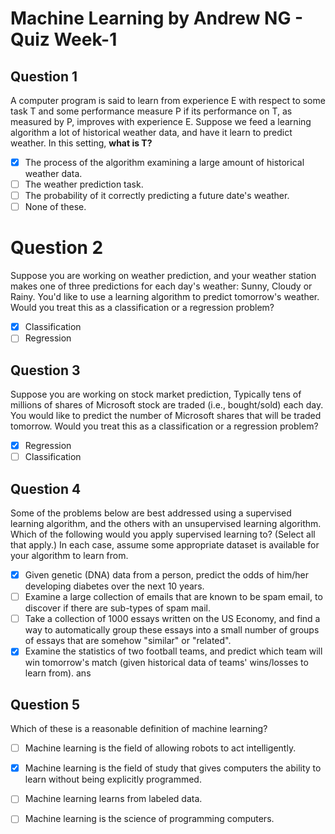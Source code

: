 
# Machine Learning by Andrew NG - Quiz Week-1
## Question 1
A computer program is said to learn from experience E with
respect to some task T and some performance measure P if its performance on T, as measured by P, improves with experience E.
Suppose we feed a learning algorithm a lot of historical weather
data, and have it learn to predict weather. In this setting, **what is T?**

 - [x] The process of the algorithm examining a large amount of
       historical weather data.
 - [ ] The weather prediction task.
 - [ ] The probability of it correctly predicting a future date's
       weather. 
 - [ ] None of these.

 # Question 2
 Suppose you are working on weather prediction, and your weather
station makes one of three predictions for each day's weather:
Sunny, Cloudy or Rainy. You'd like to use a learning algorithm
to predict tomorrow's weather.
Would you treat this as a classification or a regression problem?
 - [x] Classification
 - [ ] Regression

## Question 3 
Suppose you are working on stock market prediction, Typically tens of millions of shares of Microsoft stock are traded (i.e., bought/sold) each day. You would like to predict the number of Microsoft shares that will be traded tomorrow. Would you treat this as a classification or a regression problem?
 - [x] Regression
 - [ ] Classification

## Question 4 
Some of the problems below are best addressed using a supervised learning algorithm, and the others with an unsupervised learning algorithm. Which of the following would you apply supervised learning to? (Select all that apply.) In each case, assume some appropriate dataset is available for your algorithm to learn from.
 - [x] Given genetic (DNA) data from a person, predict the odds of
       him/her developing diabetes over the next 10 years.
 - [ ] Examine a large collection of emails that are known to be spam
              email, to discover if there are sub-types of spam mail.
 - [ ] Take a collection of 1000 essays written on the US Economy, and
       find a way to automatically group these essays into a small
       number of groups of essays that are somehow "similar" or
       "related".
 - [x] Examine the statistics of two football teams, and predict which
       team will win tomorrow's match (given historical data of teams'
       wins/losses to learn from).  ans

## Question 5
Which of these is a reasonable definition of machine learning?

 - [ ] Machine learning is the field of allowing robots to act
       intelligently.

 - [x] Machine learning is the field of study that gives computers the
       ability to learn without being explicitly programmed.

 - [ ] Machine learning learns from labeled data.

 - [ ] Machine learning is the science of programming computers.

    
  
